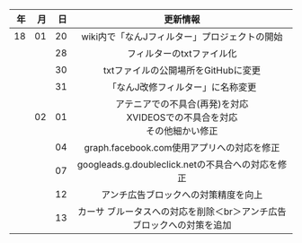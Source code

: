 | 年 | 月 | 日 | 更新情報 |
|------------:|------------:|------------:|:------------:|
| 18       | 01       | 20        | wiki内で「なんJフィルター」プロジェクトの開始         |
|        |        | 28        | フィルターのtxtファイル化         |
|        |        | 30        | txtファイルの公開場所をGitHubに変更         |
|        |        | 31        | 「なんJ改修フィルター」に名称変更         |
|        | 02       | 01        | アテニアでの不具合(再発)を対応<br>XVIDEOSでの不具合を対応<br>その他細かい修正         |
|        |        | 04        | graph.facebook.com使用アプリへの対応を修正         |
|        |        | 07        | googleads.g.doubleclick.netの不具合への対応を修正         |
|        |        | 12        | アンチ広告ブロックへの対策精度を向上         |
|        |        | 13        | カーサ ブルータスへの対応を削除＜br＞アンチ広告ブロックへの対策を追加         |
